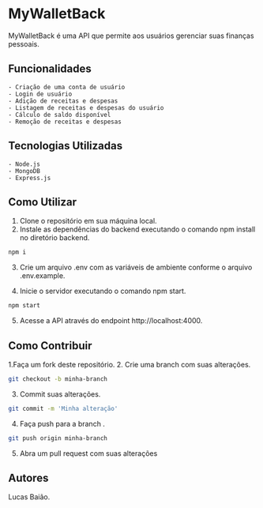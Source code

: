 # MyWalletBack

MyWalletBack é uma API que permite aos usuários gerenciar suas finanças pessoais.

## Funcionalidades
    - Criação de uma conta de usuário
    - Login de usuário
    - Adição de receitas e despesas
    - Listagem de receitas e despesas do usuário
    - Cálculo de saldo disponível
    - Remoção de receitas e despesas

## Tecnologias Utilizadas

    - Node.js
    - MongoDB
    - Express.js

## Como Utilizar

1. Clone o repositório em sua máquina local.
2. Instale as dependências do backend executando o comando npm install no diretório backend.

```bash
npm i
```

3. Crie um arquivo .env com as variáveis de ambiente conforme o arquivo .env.example.

4. Inicie o servidor executando o comando npm start.

```bash
npm start
```

5. Acesse a API através do endpoint http://localhost:4000.

## Como Contribuir

1.Faça um fork deste repositório.
2. Crie uma branch com suas alterações.

```bash
git checkout -b minha-branch
```

3. Commit suas alterações.

```bash
git commit -m 'Minha alteração'
```

4. Faça push para a branch .
 
```bash
git push origin minha-branch
```

5. Abra um pull request com suas alterações

## Autores
Lucas Baião.
